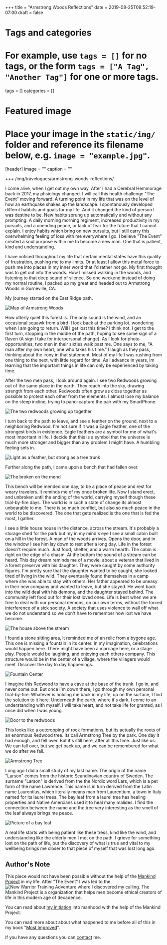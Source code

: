 +++
title = "Armstrong Woods Reflections"
date = 2019-08-25T09:52:19-07:00
draft = false

# Tags and categories
# For example, use `tags = []` for no tags, or the form `tags = ["A Tag", "Another Tag"]` for one or more tags.
tags = []
categories = []

# Featured image
# Place your image in the `static/img/` folder and reference its filename below, e.g. `image = "example.jpg"`.
[header]
image = ""
caption = ""

+++
/img/travelogues/armstrong-woods-reflections/

I come alive, when I get out my own way. After I had a Cerebral Hemmorage back in 2017, my phsiology changed. I will call this health challenge "The Event" moving forward. A turning point in my life that was on the level of how an earthquake shakes up the landscape. I spontanously developed differnt habbits and goals for my life. And it changed the kind of person I was destine to be.  New habits sprung up automatically and without any prompting:  A daily morning morning regiment, increased productivity in my pursuits, and a unending peace, or lack of fear for the future that I cannot explain. I enjoy habits which bring on new pursuits, but I still carry this overwhelming feeling of loss with me everywhere I go. I believe "The Event" created a soul purpose within me to become a new man. One that is patient, kind and understanding.

I have noticed throughout my life that certain mental states have this quality of frustration, pushing me to my limits. Or at least I allow this metal force to push me into places in my inner world that I'd rather not go. My first thought was to get out into the woods. How I missed walking in the woods, and listening to that deep sound of silence.  So one weekend instead of doing my normal routine, I packed up my great and headed out to Armstrong Woods in Gurneville, CA.

My journey started on the East Ridge path.

![Map of Armstrong Woods](/img/travelogues/armstrong-woods-reflections/map.png)

How utterly quiet this forest is. The only sound is the wind, and an occasional squawk from a bird. I look back at the parking lot, wondering when I am going to return. Will I get lost this time? I think not. I get to the first turn, stopping in the middle of the path, hoping to see some sign of a Raven (A sign I take for interpersonal change). As I look for photo opportunities, two men in their sixties walk past me. One says to me, "A man after my own heart, one who takes his time." I laugh as they pass, thinking about the irony in that statement. Most of my life I was rushing from one thing to the next, with little regard for time. As I advance in years, Im learning that the important things in life can only be experienced by taking time.

After the two men pass, I look around again. I see two Redwoods growing out of the same place in the earth. They reach into the sky, drawing strength from each other. Redwoods often grow as close together as possible to protect each other from the elements. I almost lose my balance on the steep incline, trying to pano-capture the pair with my SmartPhone.

![The two redwoods growing up together](/img/travelogues/armstrong-woods-reflections/two-redwoods.jpg) 

I turn back to the path to leave, and see a feather on the ground, next to a neighboring Redwood. I'm not sure if it was a Eagle feather, one of the strongest birds in existence. Eagle feathers are a symbol for me of what's most important in life. I decide that this is a symbol that the universe is much more stronger and bigger than any problem I might have. A humbling feeling sets in.

![Light as a feather, but strong as a tree trunk](/img/travelogues/armstrong-woods-reflections/feather.jpg)

Further along the path, I came upon a bench that had fallen over.

![The broken on the mend](/img/travelogues/armstrong-woods-reflections/bench.jpg)

This bench will be mended one day, to be a place of peace and rest for weary travelers. It reminds me of my once broken life. Now I stand erect, and unbroken until the ending of the world, carrying myself though these trial-by-fire days. The world is in such a state of change its almost unbearable to me. There is so much conflict, but also so much peace in the world to be discovered. The one that gets realized is the one that is fed the most, I gather.

I see a little house house in the distance, across the stream.  It's probably a storage shed for the park but my in my mind's eye I see a small cabin built on a hill in the forest. A man of the woods arrives. Opens the door, and in the window I see him lay down to rest after a long day. Life in the forest doesn't require much. Just food, shelter, and a warm hearth. The cabin is right on the edge of a chasm. At the bottom the sound of a stream can be heard. This day dream reminds me of a movie, about a veteran that lived in a forest preserve with his daughter. They were caught by some authority figures. I'm pretty sure that the daughter wanted to be caught, she looked tired of living in the wild. They eventually found themselves in a camp where she was able to stay with others. Her father appeared to be uneasy in their new company and wanted to leave, but she stayed. He went back into the wild deal with his demons, and the daughter stayed behind. The community left food out for their lost loved ones. Life is best when we are free to deal with our personal demons, on our own terms, without the forced interference of a sick society. A society that uses violence to wall off what we do not understand so we don't have to remember how lost we have become.

![The house above the stream](/img/travelogues/armstrong-woods-reflections/cabin.jpg)

I found a stone sitting area, it reminded me of an relic from a bygone age. This one is missing a fountain in its center. In my imagination, celebrations would happen here.  There might have been a marriage here, or a stage play. People would be laughing, and enjoying each others company. This structure would be in the center of a village, where the villagers would meet. Discover the day to day happenings.

![Fountain Center](/img/travelogues/armstrong-woods-reflections/stone-sitting-place.jpg)

I imagine this Redwood to have a cave at the base of the trunk. I go in, and never come out. But once I'm down there, I go through my own personal trial-by-fire. Whatever is holding me back in my life, up on the surface, I find the solution to it here. Underneath the earth, where it's dark, I come to an understanding with myself. I will take heart, and not take life for granted, as I once did when I was young.

![Door to the redwoods](/img/travelogues/armstrong-woods-reflections/door.jpg)

This looks like a outcropping of rock formations, but its actually the roots of an enormous Redwood tree. Its call Armstrong Tree by the park. One day it had enough, and fell over. But it's still here, after all this time. Just like us. We can fall over, but we get back up, and we can be remembered for what we do after we fall.

![Armstrong Tree](/img/travelogues/armstrong-woods-reflections/roots-armstrong-tree.jpg)

Long ago I did a small study of my last name. The origin of the name "Larson" comes from the historic Scandinavian country of Sweden. The surname "Larson" is derived from the the Nordic word Lars, which is a pet form of the name Lawrence. This name is in turn derived from the Latin name Laurentius, which literally means man from Laurentium, a town in Italy named for its laurel trees. The bay leaf from a laurel tree has healing properties and Native Amercians used it to heal many malides. I find the connection between the name and the tree very interesting as the smell of the leaf always brings me peace.


![Picture of a bay leaf](/img/travelogues/armstrong-woods-reflections/leaves-bay.jpg)

A real life starts with being patient like these tress, kind like the wind, and understanding like the elderly men I met on the path. I grieve for something lost on the path of life, but the discovery of what is true and vital to my wellbeing brings me closer to that piece of myself that was lost long ago.

## Author's Note
This piece would not have been possible without the help of the [Mankind Project](http://mkp.org) in my life. After "The Event" I was led to the ![New Warrior Training Adventure](https://mankindproject.org/new-warrior-training-adventure/) where I discovered my calling.  The Mankind Project is a organization that helps men become ethical creators of life in this modern age of decadence.

You can read about [my initiation](http://www.scottrlarson.com/testimonials/testimonial-mkp/) into manhood with the help of the Mankind Project.

You can read more about about what happened to me before all of this in my book "[Most Improved](http://www.scottrlarson.com/publications/publication-most-improved/)". 

If you have any questions you can [contact](/#contact) me.
